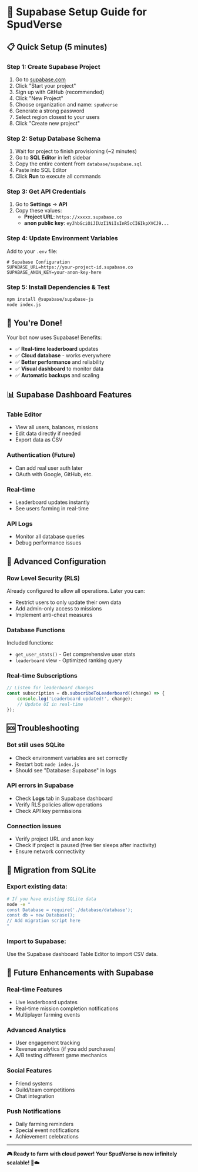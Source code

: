 # 🚀 Supabase Setup Guide for SpudVerse

## 📋 **Quick Setup (5 minutes)**

### **Step 1: Create Supabase Project**
1. Go to [supabase.com](https://supabase.com)
2. Click "Start your project"
3. Sign up with GitHub (recommended)
4. Click "New Project"
5. Choose organization and name: `spudverse`
6. Generate a strong password
7. Select region closest to your users
8. Click "Create new project"

### **Step 2: Setup Database Schema**
1. Wait for project to finish provisioning (~2 minutes)
2. Go to **SQL Editor** in left sidebar
3. Copy the entire content from `database/supabase.sql`
4. Paste into SQL Editor
5. Click **Run** to execute all commands

### **Step 3: Get API Credentials**
1. Go to **Settings** → **API**
2. Copy these values:
   - **Project URL**: `https://xxxxx.supabase.co`
   - **anon public key**: `eyJhbGciOiJIUzI1NiIsInR5cCI6IkpXVCJ9...`

### **Step 4: Update Environment Variables**
Add to your `.env` file:
```env
# Supabase Configuration
SUPABASE_URL=https://your-project-id.supabase.co
SUPABASE_ANON_KEY=your-anon-key-here
```

### **Step 5: Install Dependencies & Test**
```bash
npm install @supabase/supabase-js
node index.js
```

## 🎉 **You're Done!**

Your bot now uses Supabase! Benefits:
- ✅ **Real-time leaderboard** updates
- ✅ **Cloud database** - works everywhere
- ✅ **Better performance** and reliability
- ✅ **Visual dashboard** to monitor data
- ✅ **Automatic backups** and scaling

## 📊 **Supabase Dashboard Features**

### **Table Editor**
- View all users, balances, missions
- Edit data directly if needed
- Export data as CSV

### **Authentication** (Future)
- Can add real user auth later
- OAuth with Google, GitHub, etc.

### **Real-time** 
- Leaderboard updates instantly
- See users farming in real-time

### **API Logs**
- Monitor all database queries
- Debug performance issues

## 🔧 **Advanced Configuration**

### **Row Level Security (RLS)**
Already configured to allow all operations. Later you can:
- Restrict users to only update their own data
- Add admin-only access to missions
- Implement anti-cheat measures

### **Database Functions**
Included functions:
- `get_user_stats()` - Get comprehensive user stats
- `leaderboard` view - Optimized ranking query

### **Real-time Subscriptions**
```javascript
// Listen for leaderboard changes
const subscription = db.subscribeToLeaderboard((change) => {
    console.log('Leaderboard updated!', change);
    // Update UI in real-time
});
```

## 🆘 **Troubleshooting**

### **Bot still uses SQLite**
- Check environment variables are set correctly
- Restart bot: `node index.js`
- Should see "Database: Supabase" in logs

### **API errors in Supabase**
- Check **Logs** tab in Supabase dashboard
- Verify RLS policies allow operations
- Check API key permissions

### **Connection issues**
- Verify project URL and anon key
- Check if project is paused (free tier sleeps after inactivity)
- Ensure network connectivity

## 🚀 **Migration from SQLite**

### **Export existing data:**
```bash
# If you have existing SQLite data
node -e "
const Database = require('./database/database');
const db = new Database();
// Add migration script here
"
```

### **Import to Supabase:**
Use the Supabase dashboard Table Editor to import CSV data.

## 🔮 **Future Enhancements with Supabase**

### **Real-time Features**
- Live leaderboard updates
- Real-time mission completion notifications
- Multiplayer farming events

### **Advanced Analytics**
- User engagement tracking
- Revenue analytics (if you add purchases)
- A/B testing different game mechanics

### **Social Features**
- Friend systems
- Guild/team competitions
- Chat integration

### **Push Notifications**
- Daily farming reminders
- Special event notifications
- Achievement celebrations

---

**🎮 Ready to farm with cloud power! Your SpudVerse is now infinitely scalable! 🥔☁️**
